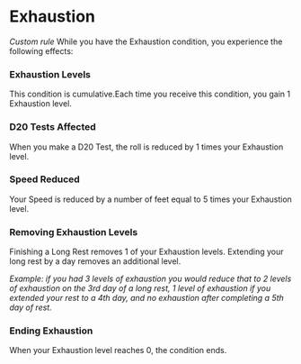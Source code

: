# Exhaustion
*Custom rule*
While you have the Exhaustion condition, you experience the following effects:  

### Exhaustion Levels
This condition is cumulative.Each time you receive this condition, you gain 1 Exhaustion level.  

### D20 Tests Affected
When you make a D20 Test, the roll is reduced by 1 times your Exhaustion level.  

### Speed Reduced
Your Speed is reduced by a number of feet equal to 5 times your Exhaustion level.  

### Removing Exhaustion Levels
Finishing a Long Rest removes 1 of your Exhaustion levels. Extending your long rest by a day removes an additional level. 

*Example: if you had 3 levels of exhaustion you would reduce that to 2 levels of exhaustion on the 3rd day of a long rest, 1 level of exhaustion if you extended your rest to a 4th day, and no exhaustion after completing a 5th day of rest.*

### Ending Exhaustion
When your Exhaustion level reaches 0, the condition ends.